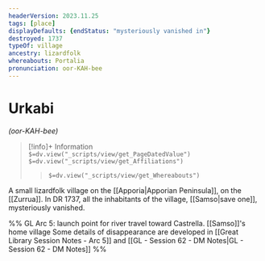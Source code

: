```yaml
---
headerVersion: 2023.11.25
tags: [place]
displayDefaults: {endStatus: "mysteriously vanished in"}
destroyed: 1737
typeOf: village
ancestry: lizardfolk
whereabouts: Portalia
pronunciation: oor-KAH-bee
---
```

# Urkabi
*(oor-KAH-bee)*
>[!info]+ Information  
> `$=dv.view("_scripts/view/get_PageDatedValue")`  
> `$=dv.view("_scripts/view/get_Affiliations")`  
>> `$=dv.view("_scripts/view/get_Whereabouts")`

A small lizardfolk village on the [[Apporia|Apporian Peninsula]], on the [[Zurrua]]. In DR 1737, all the inhabitants of the village, [[Samso|save one]], mysteriously vanished.  

%%
GL Arc 5: launch point for river travel toward Castrella.
[[Samso]]'s home village
Some details of disappearance are developed in [[Great Library Session Notes - Arc 5]] and [[GL - Session 62 - DM Notes|GL - Session 62 - DM Notes]]
%%
